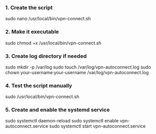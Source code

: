 ### 1. Create the script
sudo nano /usr/local/bin/vpn-connect.sh

### 2. Make it executable
sudo chmod +x /usr/local/bin/vpn-connect.sh

### 3. Create log directory if needed
sudo mkdir -p /var/log
sudo touch /var/log/vpn-autoconnect.log
sudo chown your-username:your-username /var/log/vpn-autoconnect.log

### 4. Test the script manually
sudo /usr/local/bin/vpn-connect.sh

### 5. Create and enable the systemd service
sudo systemctl daemon-reload
sudo systemctl enable vpn-autoconnect.service
sudo systemctl start vpn-autoconnect.service
